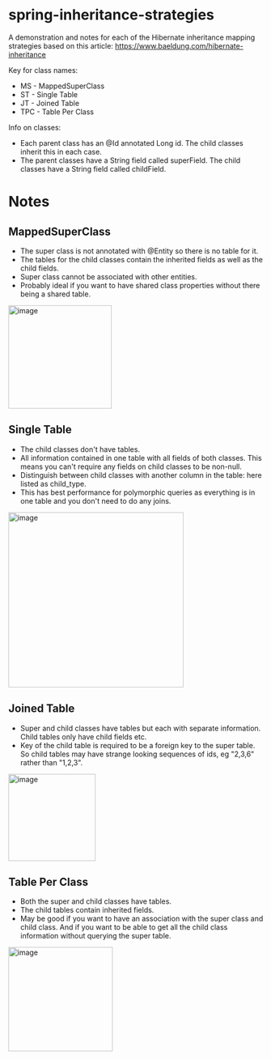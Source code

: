 # spring-inheritance-strategies

A demonstration and notes for each of the Hibernate inheritance mapping strategies based on this article: https://www.baeldung.com/hibernate-inheritance

Key for class names:
* MS - MappedSuperClass
* ST - Single Table
* JT - Joined Table
* TPC - Table Per Class

Info on classes:
* Each parent class has an @Id annotated Long id. The child classes inherit this in each case.
* The parent classes have a String field called superField. The child classes have a String field called childField.

# Notes
## MappedSuperClass
* The super class is not annotated with @Entity so there is no table for it.
* The tables for the child classes contain the inherited fields as well as the child fields.
* Super class cannot be associated with other entities.
* Probably ideal if you want to have shared class properties without there being a shared table.
<img width="204" alt="image" src="https://github.com/dmackay39/spring-inheritance-strategies/assets/84335791/494a7465-0deb-476d-b33d-d67a43ad3e66">

## Single Table
* The child classes don't have tables.
* All information contained in one table with all fields of both classes. This means you can't require any fields on child classes to be non-null.
* Distinguish between child classes with another column in the table: here listed as child_type.
* This has best performance for polymorphic queries as everything is in one table and you don't need to do any joins.
<img width="346" alt="image" src="https://github.com/dmackay39/spring-inheritance-strategies/assets/84335791/28a7f755-31df-44b5-9ec3-b7751150cd6a">

## Joined Table
* Super and child classes have tables but each with separate information. Child tables only have child fields etc.
* Key of the child table is required to be a foreign key to the super table. So child tables may have strange looking sequences of ids, eg "2,3,6" rather than "1,2,3".
<img width="172" alt="image" src="https://github.com/dmackay39/spring-inheritance-strategies/assets/84335791/55727e34-be06-472b-a977-a3906832ae2a">

## Table Per Class
* Both the super and child classes have tables.
* The child tables contain inherited fields.
* May be good if you want to have an association with the super class and child class. And if you want to be able to get all the child class information without querying the super table.
<img width="206" alt="image" src="https://github.com/dmackay39/spring-inheritance-strategies/assets/84335791/b8cd300f-8aff-4422-9117-141157274cff">

